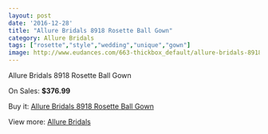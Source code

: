 ```yaml
---
layout: post
date: '2016-12-28'
title: "Allure Bridals 8918 Rosette Ball Gown"
category: Allure Bridals
tags: ["rosette","style","wedding","unique","gown"]
image: http://www.eudances.com/663-thickbox_default/allure-bridals-8918-rosette-ball-gown.jpg
---
```

Allure Bridals 8918 Rosette Ball Gown

On Sales: **$376.99**
<a href="https://www.eudances.com/en/allure-bridals/208-allure-bridals-8918-rosette-ball-gown.html"><amp-img layout="responsive" width="600" height="600" src="//www.eudances.com/663-thickbox_default/allure-bridals-8918-rosette-ball-gown.jpg" alt="Allure Bridals 8918 Rosette Ball Gown 0" /></a>
<a href="https://www.eudances.com/en/allure-bridals/208-allure-bridals-8918-rosette-ball-gown.html"><amp-img layout="responsive" width="600" height="600" src="//www.eudances.com/665-thickbox_default/allure-bridals-8918-rosette-ball-gown.jpg" alt="Allure Bridals 8918 Rosette Ball Gown 1" /></a>
<a href="https://www.eudances.com/en/allure-bridals/208-allure-bridals-8918-rosette-ball-gown.html"><amp-img layout="responsive" width="600" height="600" src="//www.eudances.com/664-thickbox_default/allure-bridals-8918-rosette-ball-gown.jpg" alt="Allure Bridals 8918 Rosette Ball Gown 2" /></a>

Buy it: [Allure Bridals 8918 Rosette Ball Gown](https://www.eudances.com/en/allure-bridals/208-allure-bridals-8918-rosette-ball-gown.html "Allure Bridals 8918 Rosette Ball Gown")

View more: [Allure Bridals](https://www.eudances.com/en/2-allure-bridals "Allure Bridals")